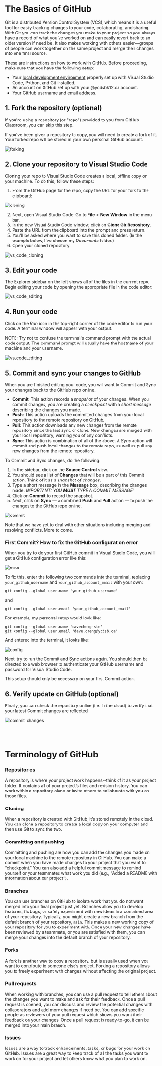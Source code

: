 # The Basics of GitHub

Git is a distributed Version Control System (VCS), which means it is a useful tool for easily tracking changes to your code, collaborating, and sharing. With Git you can track the changes you make to your project so you always have a record of what you’ve worked on and can easily revert back to an older version if need be. It also makes working with others easier—groups of people can work together on the same project and merge their changes into one final source.

These are instructions on how to work with GitHub. Before proceeding, make sure that you have the following setup:

- Your [local development environment](https://docs.google.com/document/d/140jEi-QY2gCjiQ8Qbi7BuEOaEHQ6UFc0riZlkPmict4/edit?usp=sharing) properly set up with Visual Studio Code, Python, and Git installed.
- An account on GitHub set up with your @ycdsbk12.ca account.
- Your GitHub username and email address.

## 1. Fork the repository (optional)
If you're using a repository (or "repo") provided to you from GitHub Classroom, you can skip this step.

If you've been given a repository to copy, you will need to create a fork of it. Your forked repo will be stored in your own personal GitHub account.

![forking](images/01.gif)

## 2. Clone your repository to Visual Studio Code
Cloning your repo to Visual Studio Code creates a local, offline copy on your machine. To do this, follow these steps:

1. From the GitHub page for the repo, copy the URL for your fork to the clipboard:

![cloning](images/02.gif)

2. Next, open Visual Studio Code. Go to **File** > **New Window** in the menu bar.
3. In the new Visual Studio Code window, click on **Clone Git Repository**.
4. Paste the URL from the clipboard into the prompt and press return.
5. You'll be asked where you want to save this cloned folder. (In the example below, I've chosen my *Documents* folder.)
6. Open your cloned repository.

![vs_code_cloning](images/03.gif)

## 3. Edit your code
The Explorer sidebar on the left shows all of the files in the current repo. Begin editing your code by opening the appropriate file in the code editor:

![vs_code_editing](images/04.gif)

## 4. Run your code
Click on the *Run* icon in the top-right corner of the code editor to run your code. A terminal window will appear with your output.

NOTE: Try not to confuse the terminal's command prompt with the actual code output. The command prompt will usually have the hostname of your machine and your username.

![vs_code_editing](images/05A.gif)

## 5. Commit and sync your changes to GitHub
When you are finished editing your code, you will want to Commit and Sync your changes back to the GitHub repo online. 

- **Commit**: This action records a *snapshot* of your changes. When you commit changes, you are creating a *checkpoint* with a *short message* describing the changes you made.
- **Push**: This action uploads the committed changes from your local repository to the remote repository on GitHub.
- **Pull**: This action downloads any new changes from the remote repository since the last sync or clone. New changes are merged with your local repository, warning you of any conflicts.
- **Sync**: This action is combination of all of the above. A *Sync* action will commit and push local changes to the remote repo, as well as pull any new changes from the remote repository.

To Commit and Sync changes, do the following:

1. In the sidebar, click on the **Source Control** view.
2. You should see a list of **Changes** that will be a part of this Commit action. Think of it as a *snapshot of changes*.
3. Type a short message in the **Message** box, describing the changes made. *IMPORTANT: YOU **MUST** TYPE A COMMIT MESSAGE!*
4. Click on **Commit** to record the snapshot.
5. Next, click on **Sync** — a combined **Push** and **Pull** action — to push the changes to the GitHub repo online.

![commit](images/commit.png)

Note that we have yet to deal with other situations including merging and resolving conflicts. More to come.

### First Commit? How to fix the GitHub configuration error
When you try to do your first GitHub commit in Visual Studio Code, you will get a GitHub configuration error like this:

![error](images/username_error.png)

To fix this, enter the following two commands into the terminal, replacing `your_github_username` and `your_github_account_email` with your own:

```shell
git config --global user.name 'your_github_username'
```
and
```shell
git config --global user.email 'your_github_account_email'
```

For example, my personal setup would look like:

```shell
git config --global user.name 'davecheng-ste'
git config --global user.email 'dave.cheng@ycdsb.ca'
```

And entered into the terminal, it looks like:

![config](images/config.png)

Next, try to run the Commit and Sync actions again. You should then be directed to a web browser to authenticate your GitHub username and password for Visual Studio Code.

This setup should only be necessary on your first Commit action.  

## 6. Verify update on GitHub (optional)
Finally, you can check the repository online (i.e. in the cloud) to verify that your latest Commit changes are reflected:

![commit_changes](images/repo_commit.png)

<br><br>
# Terminology of GitHub 
### Repositories
A repository is where your project work happens--think of it as your project folder. It contains all of your project’s files and revision history. You can work within a repository alone or invite others to collaborate with you on those files.

### Cloning
When a repository is created with GitHub, it’s stored remotely in the cloud. You can clone a repository to create a local copy on your computer and then use Git to sync the two. 

### Committing and pushing
Committing and pushing are how you can add the changes you made on your local machine to the remote repository in GitHub. You can make a commit when you have made changes to your project that you want to “checkpoint.” You can also add a helpful commit message to remind yourself or your teammates what work you did (e.g., “Added a README with information about our project”).

### Branches
You can use branches on GitHub to isolate work that you do not want merged into your final project just yet. Branches allow you to develop features, fix bugs, or safely experiment with new ideas in a contained area of your repository. Typically, you might create a new branch from the default branch of your repository, `main`. This makes a new working copy of your repository for you to experiment with. Once your new changes have been reviewed by a teammate, or you are satisfied with them, you can merge your changes into the default branch of your repository.

### Forks
A fork is another way to copy a repository, but is usually used when you want to contribute to someone else’s project. Forking a repository allows you to freely experiment with changes without affecting the original project.

### Pull requests
When working with branches, you can use a pull request to tell others about the changes you want to make and ask for their feedback. Once a pull request is opened, you can discuss and review the potential changes with collaborators and add more changes if need be. You can add specific people as reviewers of your pull request which shows you want their feedback on your changes! Once a pull request is ready-to-go, it can be merged into your main branch.

### Issues
Issues are a way to track enhancements, tasks, or bugs for your work on GitHub. Issues are a great way to keep track of all the tasks you want to work on for your project and let others know what you plan to work on. 
